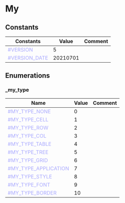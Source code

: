 
# My

## Constants

|Constants|Value|Comment|
| --- | --- | --- |
|<span style="color:#AAAAFF">\#VERSION</span>| 5||
|<span style="color:#AAAAFF">\#VERSION\_DATE</span>| 20210701||


## Enumerations


### \_my\_type
|Name|Value|Comment|
| --- | --- | --- |
|<span style="color:#AAAAFF">\#MY\_TYPE\_NONE</span>|0||
|<span style="color:#AAAAFF">\#MY\_TYPE\_CELL</span>|1||
|<span style="color:#AAAAFF">\#MY\_TYPE\_ROW</span>|2||
|<span style="color:#AAAAFF">\#MY\_TYPE\_COL</span>|3||
|<span style="color:#AAAAFF">\#MY\_TYPE\_TABLE</span>|4||
|<span style="color:#AAAAFF">\#MY\_TYPE\_TREE</span>|5||
|<span style="color:#AAAAFF">\#MY\_TYPE\_GRID</span>|6||
|<span style="color:#AAAAFF">\#MY\_TYPE\_APPLICATION</span>|7||
|<span style="color:#AAAAFF">\#MY\_TYPE\_STYLE</span>|8||
|<span style="color:#AAAAFF">\#MY\_TYPE\_FONT</span>|9||
|<span style="color:#AAAAFF">\#MY\_TYPE\_BORDER</span>|10||


